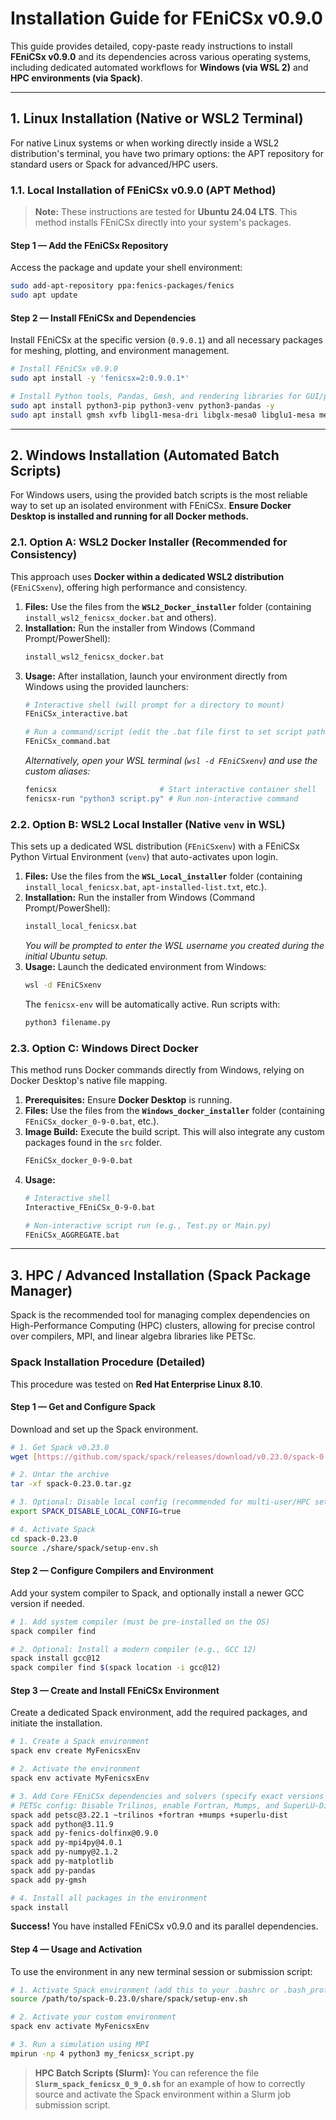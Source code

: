 # Installation Guide for FEniCSx v0.9.0

This guide provides detailed, copy-paste ready instructions to install **FEniCSx v0.9.0** and its dependencies across various operating systems, including dedicated automated workflows for **Windows (via WSL 2)** and **HPC environments (via Spack)**.

---

## 1. Linux Installation (Native or WSL2 Terminal)

For native Linux systems or when working directly inside a WSL2 distribution's terminal, you have two primary options: the APT repository for standard users or Spack for advanced/HPC users.

### 1.1. Local Installation of FEniCSx v0.9.0 (APT Method)

> **Note:** These instructions are tested for **Ubuntu 24.04 LTS**. This method installs FEniCSx directly into your system's packages.

#### Step 1 — Add the FEniCSx Repository
Access the package and update your shell environment:

```sh
sudo add-apt-repository ppa:fenics-packages/fenics
sudo apt update
````

#### Step 2 — Install FEniCSx and Dependencies

Install FEniCSx at the specific version (`0.9.0.1`) and all necessary packages for meshing, plotting, and environment management.

```sh
# Install FEniCSx v0.9.0
sudo apt install -y 'fenicsx=2:0.9.0.1*'

# Install Python tools, Pandas, Gmsh, and rendering libraries for GUI/plotting
sudo apt install python3-pip python3-venv python3-pandas -y
sudo apt install gmsh xvfb libgl1-mesa-dri libglx-mesa0 libglu1-mesa mesa-utils -y
```

-----

## 2\. Windows Installation (Automated Batch Scripts)

For Windows users, using the provided batch scripts is the most reliable way to set up an isolated environment with FEniCSx. **Ensure Docker Desktop is installed and running for all Docker methods.**

### 2.1. Option A: WSL2 Docker Installer (Recommended for Consistency)

This approach uses **Docker within a dedicated WSL2 distribution** (`FEniCSxenv`), offering high performance and consistency.

1.  **Files:** Use the files from the **`WSL2_Docker_installer`** folder (containing `install_wsl2_fenicsx_docker.bat` and others).
2.  **Installation:** Run the installer from Windows (Command Prompt/PowerShell):
    ```bash
    install_wsl2_fenicsx_docker.bat
    ```
3.  **Usage:** After installation, launch your environment directly from Windows using the provided launchers:
    ```bash
    # Interactive shell (will prompt for a directory to mount)
    FEniCSx_interactive.bat

    # Run a command/script (edit the .bat file first to set script path)
    FEniCSx_command.bat
    ```
    *Alternatively, open your WSL terminal (`wsl -d FEniCSxenv`) and use the custom aliases:*
    ```bash
    fenicsx                       # Start interactive container shell
    fenicsx-run "python3 script.py" # Run non-interactive command
    ```

### 2.2. Option B: WSL2 Local Installer (Native `venv` in WSL)

This sets up a dedicated WSL distribution (`FEniCSxenv`) with a FEniCSx Python Virtual Environment (`venv`) that auto-activates upon login.

1.  **Files:** Use the files from the **`WSL_Local_installer`** folder (containing `install_local_fenicsx.bat`, `apt-installed-list.txt`, etc.).
2.  **Installation:** Run the installer from Windows (Command Prompt/PowerShell):
    ```bash
    install_local_fenicsx.bat
    ```
    *You will be prompted to enter the WSL username you created during the initial Ubuntu setup.*
3.  **Usage:** Launch the dedicated environment from Windows:
    ```bash
    wsl -d FEniCSxenv
    ```
    The `fenicsx-env` will be automatically active. Run scripts with:
    ```bash
    python3 filename.py
    ```

### 2.3. Option C: Windows Direct Docker

This method runs Docker commands directly from Windows, relying on Docker Desktop's native file mapping.

1.  **Prerequisites:** Ensure **Docker Desktop** is running.
2.  **Files:** Use the files from the **`Windows_docker_installer`** folder (containing `FEniCSx_docker_0-9-0.bat`, etc.).
3.  **Image Build:** Execute the build script. This will also integrate any custom packages found in the `src` folder.
    ```bash
    FEniCSx_docker_0-9-0.bat
    ```
4.  **Usage:**
    ```bash
    # Interactive shell
    Interactive_FEniCSx_0-9-0.bat

    # Non-interactive script run (e.g., Test.py or Main.py)
    FEniCSx_AGGREGATE.bat
    ```

-----

## 3\. HPC / Advanced Installation (Spack Package Manager)

Spack is the recommended tool for managing complex dependencies on High-Performance Computing (HPC) clusters, allowing for precise control over compilers, MPI, and linear algebra libraries like PETSc.

### Spack Installation Procedure (Detailed)

This procedure was tested on **Red Hat Enterprise Linux 8.10**.

#### Step 1 — Get and Configure Spack

Download and set up the Spack environment.

```sh
# 1. Get Spack v0.23.0
wget [https://github.com/spack/spack/releases/download/v0.23.0/spack-0.23.0.tar.gz](https://github.com/spack/spack/releases/download/v0.23.0/spack-0.23.0.tar.gz)

# 2. Untar the archive
tar -xf spack-0.23.0.tar.gz

# 3. Optional: Disable local config (recommended for multi-user/HPC setups)
export SPACK_DISABLE_LOCAL_CONFIG=true

# 4. Activate Spack
cd spack-0.23.0
source ./share/spack/setup-env.sh
```

#### Step 2 — Configure Compilers and Environment

Add your system compiler to Spack, and optionally install a newer GCC version if needed.

```sh
# 1. Add system compiler (must be pre-installed on the OS)
spack compiler find 

# 2. Optional: Install a modern compiler (e.g., GCC 12)
spack install gcc@12
spack compiler find $(spack location -i gcc@12)
```

#### Step 3 — Create and Install FEniCSx Environment

Create a dedicated Spack environment, add the required packages, and initiate the installation.

```sh
# 1. Create a Spack environment
spack env create MyFenicsxEnv

# 2. Activate the environment
spack env activate MyFenicsxEnv

# 3. Add Core FEniCSx dependencies and solvers (specify exact versions for reproducibility)
# PETSc config: Disable Trilinos, enable Fortran, Mumps, and SuperLU-Dist
spack add petsc@3.22.1 ~trilinos +fortran +mumps +superlu-dist
spack add python@3.11.9
spack add py-fenics-dolfinx@0.9.0
spack add py-mpi4py@4.0.1
spack add py-numpy@2.1.2
spack add py-matplotlib
spack add py-pandas
spack add py-gmsh

# 4. Install all packages in the environment
spack install
```

**Success\!** You have installed FEniCSx v0.9.0 and its parallel dependencies.

#### Step 4 — Usage and Activation

To use the environment in any new terminal session or submission script:

```sh
# 1. Activate Spack environment (add this to your .bashrc or .bash_profile)
source /path/to/spack-0.23.0/share/spack/setup-env.sh

# 2. Activate your custom environment
spack env activate MyFenicsxEnv

# 3. Run a simulation using MPI
mpirun -np 4 python3 my_fenicsx_script.py
```

> **HPC Batch Scripts (Slurm):** You can reference the file **`Slurm_spack_fenicsx_0_9_0.sh`** for an example of how to correctly source and activate the Spack environment within a Slurm job submission script.
